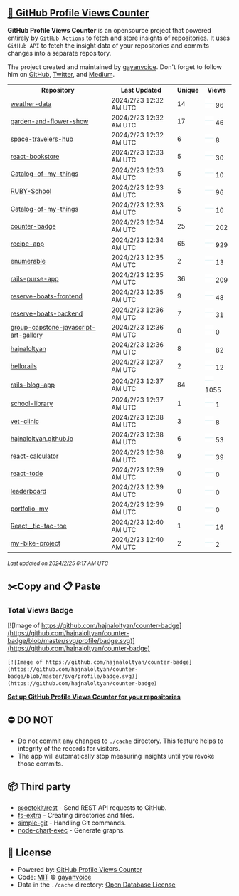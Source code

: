## [🚀 GitHub Profile Views Counter](https://github.com/gayanvoice/github-profile-views-counter)
**GitHub Profile Views Counter** is an opensource project that powered entirely by  `GitHub Actions` to fetch and store insights of repositories.
It uses `GitHub API` to fetch the insight data of your repositories and commits changes into a separate repository.

The project created and maintained by [gayanvoice](https://github.com/gayanvoice). Don't forget to follow him on [GitHub](https://github.com/gayanvoice), [Twitter](https://twitter.com/gayanvoice), and [Medium](https://gayanvoice.medium.com/).

<table>
	<tr>
		<th>
			Repository
		</th>
		<th>
			Last Updated
		</th>
		<th>
			Unique
		</th>
		<th>
			Views
		</th>
	</tr>
	<tr>
		<td>
			<a href="https://github.com/hajnaloltyan/counter-badge/tree/master/readme/675413162/week.md">
				weather-data
			</a>
		</td>
		<td>
			2024/2/23 12:32 AM UTC
		</td>
		<td>
			14
		</td>
		<td>
			<img alt="Response time graph" src="https://github.com/hajnaloltyan/counter-badge/raw/master/graph/675413162/small/week.png" height="20"> 96
		</td>
	</tr>
	<tr>
		<td>
			<a href="https://github.com/hajnaloltyan/counter-badge/tree/master/readme/629195169/week.md">
				garden-and-flower-show
			</a>
		</td>
		<td>
			2024/2/23 12:32 AM UTC
		</td>
		<td>
			17
		</td>
		<td>
			<img alt="Response time graph" src="https://github.com/hajnaloltyan/counter-badge/raw/master/graph/629195169/small/week.png" height="20"> 46
		</td>
	</tr>
	<tr>
		<td>
			<a href="https://github.com/hajnaloltyan/counter-badge/tree/master/readme/690252265/week.md">
				space-travelers-hub
			</a>
		</td>
		<td>
			2024/2/23 12:32 AM UTC
		</td>
		<td>
			6
		</td>
		<td>
			<img alt="Response time graph" src="https://github.com/hajnaloltyan/counter-badge/raw/master/graph/690252265/small/week.png" height="20"> 8
		</td>
	</tr>
	<tr>
		<td>
			<a href="https://github.com/hajnaloltyan/counter-badge/tree/master/readme/666170301/week.md">
				react-bookstore
			</a>
		</td>
		<td>
			2024/2/23 12:33 AM UTC
		</td>
		<td>
			5
		</td>
		<td>
			<img alt="Response time graph" src="https://github.com/hajnaloltyan/counter-badge/raw/master/graph/666170301/small/week.png" height="20"> 30
		</td>
	</tr>
	<tr>
		<td>
			<a href="https://github.com/hajnaloltyan/counter-badge/tree/master/readme/709530546/week.md">
				Catalog-of-my-things
			</a>
		</td>
		<td>
			2024/2/23 12:33 AM UTC
		</td>
		<td>
			5
		</td>
		<td>
			<img alt="Response time graph" src="https://github.com/hajnaloltyan/counter-badge/raw/master/graph/709530546/small/week.png" height="20"> 10
		</td>
	</tr>
	<tr>
		<td>
			<a href="https://github.com/hajnaloltyan/counter-badge/tree/master/readme/704275272/week.md">
				RUBY-School
			</a>
		</td>
		<td>
			2024/2/23 12:33 AM UTC
		</td>
		<td>
			5
		</td>
		<td>
			<img alt="Response time graph" src="https://github.com/hajnaloltyan/counter-badge/raw/master/graph/704275272/small/week.png" height="20"> 96
		</td>
	</tr>
	<tr>
		<td>
			<a href="https://github.com/hajnaloltyan/counter-badge/tree/master/readme/709530546/week.md">
				Catalog-of-my-things
			</a>
		</td>
		<td>
			2024/2/23 12:33 AM UTC
		</td>
		<td>
			5
		</td>
		<td>
			<img alt="Response time graph" src="https://github.com/hajnaloltyan/counter-badge/raw/master/graph/709530546/small/week.png" height="20"> 10
		</td>
	</tr>
	<tr>
		<td>
			<a href="https://github.com/hajnaloltyan/counter-badge/tree/master/readme/709550556/week.md">
				counter-badge
			</a>
		</td>
		<td>
			2024/2/23 12:34 AM UTC
		</td>
		<td>
			25
		</td>
		<td>
			<img alt="Response time graph" src="https://github.com/hajnaloltyan/counter-badge/raw/master/graph/709550556/small/week.png" height="20"> 202
		</td>
	</tr>
	<tr>
		<td>
			<a href="https://github.com/hajnaloltyan/counter-badge/tree/master/readme/720831223/week.md">
				recipe-app
			</a>
		</td>
		<td>
			2024/2/23 12:34 AM UTC
		</td>
		<td>
			65
		</td>
		<td>
			<img alt="Response time graph" src="https://github.com/hajnaloltyan/counter-badge/raw/master/graph/720831223/small/week.png" height="20"> 929
		</td>
	</tr>
	<tr>
		<td>
			<a href="https://github.com/hajnaloltyan/counter-badge/tree/master/readme/697515930/week.md">
				enumerable
			</a>
		</td>
		<td>
			2024/2/23 12:35 AM UTC
		</td>
		<td>
			2
		</td>
		<td>
			<img alt="Response time graph" src="https://github.com/hajnaloltyan/counter-badge/raw/master/graph/697515930/small/week.png" height="20"> 13
		</td>
	</tr>
	<tr>
		<td>
			<a href="https://github.com/hajnaloltyan/counter-badge/tree/master/readme/721321998/week.md">
				rails-purse-app
			</a>
		</td>
		<td>
			2024/2/23 12:35 AM UTC
		</td>
		<td>
			36
		</td>
		<td>
			<img alt="Response time graph" src="https://github.com/hajnaloltyan/counter-badge/raw/master/graph/721321998/small/week.png" height="20"> 209
		</td>
	</tr>
	<tr>
		<td>
			<a href="https://github.com/hajnaloltyan/counter-badge/tree/master/readme/736662473/week.md">
				reserve-boats-frontend
			</a>
		</td>
		<td>
			2024/2/23 12:35 AM UTC
		</td>
		<td>
			9
		</td>
		<td>
			<img alt="Response time graph" src="https://github.com/hajnaloltyan/counter-badge/raw/master/graph/736662473/small/week.png" height="20"> 48
		</td>
	</tr>
	<tr>
		<td>
			<a href="https://github.com/hajnaloltyan/counter-badge/tree/master/readme/736662348/week.md">
				reserve-boats-backend
			</a>
		</td>
		<td>
			2024/2/23 12:36 AM UTC
		</td>
		<td>
			7
		</td>
		<td>
			<img alt="Response time graph" src="https://github.com/hajnaloltyan/counter-badge/raw/master/graph/736662348/small/week.png" height="20"> 31
		</td>
	</tr>
	<tr>
		<td>
			<a href="https://github.com/hajnaloltyan/counter-badge/tree/master/readme/661713628/week.md">
				group-capstone-javascript-art-gallery
			</a>
		</td>
		<td>
			2024/2/23 12:36 AM UTC
		</td>
		<td>
			0
		</td>
		<td>
			<img alt="Response time graph" src="https://github.com/hajnaloltyan/counter-badge/raw/master/graph/661713628/small/week.png" height="20"> 0
		</td>
	</tr>
	<tr>
		<td>
			<a href="https://github.com/hajnaloltyan/counter-badge/tree/master/readme/577496822/week.md">
				hajnaloltyan
			</a>
		</td>
		<td>
			2024/2/23 12:36 AM UTC
		</td>
		<td>
			8
		</td>
		<td>
			<img alt="Response time graph" src="https://github.com/hajnaloltyan/counter-badge/raw/master/graph/577496822/small/week.png" height="20"> 82
		</td>
	</tr>
	<tr>
		<td>
			<a href="https://github.com/hajnaloltyan/counter-badge/tree/master/readme/709522099/week.md">
				hellorails
			</a>
		</td>
		<td>
			2024/2/23 12:37 AM UTC
		</td>
		<td>
			2
		</td>
		<td>
			<img alt="Response time graph" src="https://github.com/hajnaloltyan/counter-badge/raw/master/graph/709522099/small/week.png" height="20"> 12
		</td>
	</tr>
	<tr>
		<td>
			<a href="https://github.com/hajnaloltyan/counter-badge/tree/master/readme/709984830/week.md">
				rails-blog-app
			</a>
		</td>
		<td>
			2024/2/23 12:37 AM UTC
		</td>
		<td>
			84
		</td>
		<td>
			<img alt="Response time graph" src="https://github.com/hajnaloltyan/counter-badge/raw/master/graph/709984830/small/week.png" height="20"> 1055
		</td>
	</tr>
	<tr>
		<td>
			<a href="https://github.com/hajnaloltyan/counter-badge/tree/master/readme/700023590/week.md">
				school-library
			</a>
		</td>
		<td>
			2024/2/23 12:37 AM UTC
		</td>
		<td>
			1
		</td>
		<td>
			<img alt="Response time graph" src="https://github.com/hajnaloltyan/counter-badge/raw/master/graph/700023590/small/week.png" height="20"> 1
		</td>
	</tr>
	<tr>
		<td>
			<a href="https://github.com/hajnaloltyan/counter-badge/tree/master/readme/693216179/week.md">
				vet-clinic
			</a>
		</td>
		<td>
			2024/2/23 12:38 AM UTC
		</td>
		<td>
			3
		</td>
		<td>
			<img alt="Response time graph" src="https://github.com/hajnaloltyan/counter-badge/raw/master/graph/693216179/small/week.png" height="20"> 8
		</td>
	</tr>
	<tr>
		<td>
			<a href="https://github.com/hajnaloltyan/counter-badge/tree/master/readme/744230112/week.md">
				hajnaloltyan.github.io
			</a>
		</td>
		<td>
			2024/2/23 12:38 AM UTC
		</td>
		<td>
			6
		</td>
		<td>
			<img alt="Response time graph" src="https://github.com/hajnaloltyan/counter-badge/raw/master/graph/744230112/small/week.png" height="20"> 53
		</td>
	</tr>
	<tr>
		<td>
			<a href="https://github.com/hajnaloltyan/counter-badge/tree/master/readme/661454902/week.md">
				react-calculator
			</a>
		</td>
		<td>
			2024/2/23 12:38 AM UTC
		</td>
		<td>
			9
		</td>
		<td>
			<img alt="Response time graph" src="https://github.com/hajnaloltyan/counter-badge/raw/master/graph/661454902/small/week.png" height="20"> 39
		</td>
	</tr>
	<tr>
		<td>
			<a href="https://github.com/hajnaloltyan/counter-badge/tree/master/readme/663624573/week.md">
				react-todo
			</a>
		</td>
		<td>
			2024/2/23 12:39 AM UTC
		</td>
		<td>
			0
		</td>
		<td>
			<img alt="Response time graph" src="https://github.com/hajnaloltyan/counter-badge/raw/master/graph/663624573/small/week.png" height="20"> 0
		</td>
	</tr>
	<tr>
		<td>
			<a href="https://github.com/hajnaloltyan/counter-badge/tree/master/readme/654202432/week.md">
				leaderboard
			</a>
		</td>
		<td>
			2024/2/23 12:39 AM UTC
		</td>
		<td>
			0
		</td>
		<td>
			<img alt="Response time graph" src="https://github.com/hajnaloltyan/counter-badge/raw/master/graph/654202432/small/week.png" height="20"> 0
		</td>
	</tr>
	<tr>
		<td>
			<a href="https://github.com/hajnaloltyan/counter-badge/tree/master/readme/617533551/week.md">
				portfolio-mv
			</a>
		</td>
		<td>
			2024/2/23 12:39 AM UTC
		</td>
		<td>
			0
		</td>
		<td>
			<img alt="Response time graph" src="https://github.com/hajnaloltyan/counter-badge/raw/master/graph/617533551/small/week.png" height="20"> 0
		</td>
	</tr>
	<tr>
		<td>
			<a href="https://github.com/hajnaloltyan/counter-badge/tree/master/readme/573592619/week.md">
				React__tic-tac-toe
			</a>
		</td>
		<td>
			2024/2/23 12:40 AM UTC
		</td>
		<td>
			1
		</td>
		<td>
			<img alt="Response time graph" src="https://github.com/hajnaloltyan/counter-badge/raw/master/graph/573592619/small/week.png" height="20"> 16
		</td>
	</tr>
	<tr>
		<td>
			<a href="https://github.com/hajnaloltyan/counter-badge/tree/master/readme/534213189/week.md">
				my-bike-project
			</a>
		</td>
		<td>
			2024/2/23 12:40 AM UTC
		</td>
		<td>
			2
		</td>
		<td>
			<img alt="Response time graph" src="https://github.com/hajnaloltyan/counter-badge/raw/master/graph/534213189/small/week.png" height="20"> 2
		</td>
	</tr>
</table>

<small><i>Last updated on 2024/2/25 6:17 AM UTC</i></small>

## ✂️Copy and 📋 Paste
### Total Views Badge
[![Image of https://github.com/hajnaloltyan/counter-badge](https://github.com/hajnaloltyan/counter-badge/blob/master/svg/profile/badge.svg)](https://github.com/hajnaloltyan/counter-badge)

```readme
[![Image of https://github.com/hajnaloltyan/counter-badge](https://github.com/hajnaloltyan/counter-badge/blob/master/svg/profile/badge.svg)](https://github.com/hajnaloltyan/counter-badge)
```
[**Set up GitHub Profile Views Counter for your repositories**](https://github.com/gayanvoice/github-profile-views-counter)
## ⛔ DO NOT
- Do not commit any changes to `./cache` directory. This feature helps to integrity of the records for visitors.
- The app will automatically stop measuring insights until you revoke those commits.
## 📦 Third party

- [@octokit/rest](https://www.npmjs.com/package/@octokit/rest) - Send REST API requests to GitHub.
- [fs-extra](https://www.npmjs.com/package/fs-extra) - Creating directories and files.
- [simple-git](https://www.npmjs.com/package/simple-git) - Handling Git commands.
- [node-chart-exec](https://www.npmjs.com/package/node-chart-exec) - Generate graphs.
## 📄 License
- Powered by: [GitHub Profile Views Counter](https://github.com/gayanvoice/github-profile-views-counter)
- Code: [MIT](./LICENSE) © [gayanvoice](https://github.com/gayanvoice)
- Data in the `./cache` directory: [Open Database License](https://opendatacommons.org/licenses/odbl/1-0/)